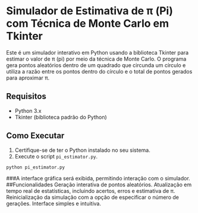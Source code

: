 # Simulador de Estimativa de π (Pi) com Técnica de Monte Carlo em Tkinter

Este é um simulador interativo em Python usando a biblioteca Tkinter para estimar o valor de π (pi) por meio da técnica de Monte Carlo. O programa gera pontos aleatórios dentro de um quadrado que circunda um círculo e utiliza a razão entre os pontos dentro do círculo e o total de pontos gerados para aproximar π.

## Requisitos
- Python 3.x
- Tkinter (biblioteca padrão do Python)

## Como Executar
1. Certifique-se de ter o Python instalado no seu sistema.
2. Execute o script `pi_estimator.py`.

```bash
python pi_estimator.py
```
###A interface gráfica será exibida, permitindo interação com o simulador.
##Funcionalidades
Geração interativa de pontos aleatórios.
Atualização em tempo real de estatísticas, incluindo acertos, erros e estimativa de π.
Reinicialização da simulação com a opção de especificar o número de gerações.
Interface simples e intuitiva.


